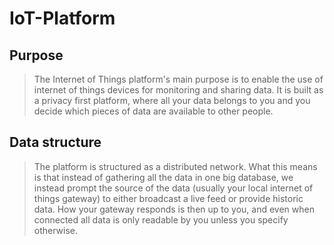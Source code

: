# IoT-Platform

## Purpose

>The Internet of Things platform's main purpose is to enable the use of internet of things devices for monitoring and sharing data. It is built as a privacy first platform, where all your data belongs to you and you decide which pieces of data are available to other people.

## Data structure

>The platform is structured as a distributed network. What this means is that instead of gathering all the data in one big database, we instead prompt the source of the data (usually your local internet of things gateway) to either broadcast a live feed or provide historic data. How your gateway responds is then up to you, and even when connected all data is only readable by you unless you specify otherwise.  

